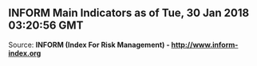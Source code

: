 ## INFORM Main Indicators as of Tue, 30 Jan 2018 03:20:56 GMT

Source: **INFORM (Index For Risk Management) - http://www.inform-index.org**